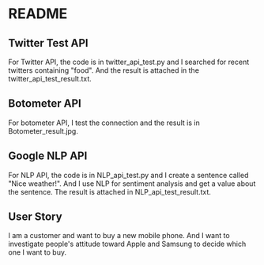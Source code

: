 <h1> README </h1>

<h2>Twitter Test API</h2>

<p>
  For Twitter API, the code is in twitter_api_test.py and I searched for recent twitters containing "food". And the result is attached in the twitter_api_test_result.txt.
</p>

<h2>Botometer API</h2>
<p>
  For botometer API, I test the connection and the result is in Botometer_result.jpg.
</p>

<h2>Google NLP API</h2>

<p>
  For NLP API, the code is in NLP_api_test.py and I create a sentence called "Nice weather!". And I use NLP for sentiment analysis and get a value about the sentence. The result is attached in NLP_api_test_result.txt.
</p>

<h2>
  User Story
</h2>

<p>
  I am a customer and want to buy a new mobile phone. And I want to investigate people's attitude toward Apple and Samsung to decide which one I want to buy.
</p>

